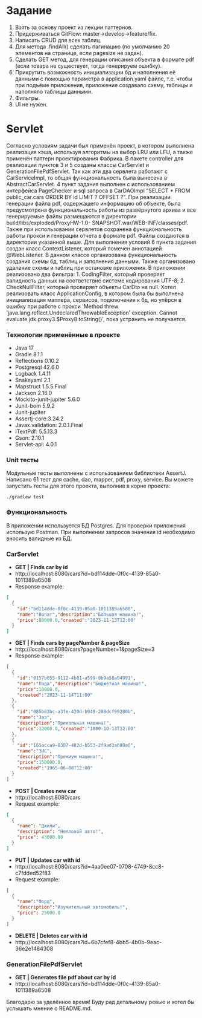 # Задание

1. Взять за основу проект из лекции паттернов.
2. Придерживаться GitFlow: master->develop->feature/fix.
3. Написать CRUD для всех таблиц.
4. Для метода .findAll() сделать пагинацию (по умолчанию 20 элементов
на странице, если pagesize не задан).
5. Сделать GET метод, для генерации описания объекта в формате pdf (если 
товара не существует, тогда генерируем ошибку).
6. Прикрутить возможность инициализации бд и наполнения её данными с помощью 
параметра в application.yaml файле, т.е. чтобы при подъёме приложения, приложение 
создавало схему, таблицы и наполняло таблицы данными.
7. Фильтры.
8. UI не нужен.

# Servlet

Согласно условиям задачи был применён проект, в котором выполнена реализация кэша, используя алгоритмы на выбор LRU или LFU,
а также применён паттерн проектирования Фабрика.
В пакете controller для реализации пунктов 3 и 5 созданы классы CarServlet и GenerationFilePdfServlet. Так как эти два
сервлета работают с CarServiceImpl, то общая функциональность была вынесена в AbstractCarServlet. 
4 пункт задания выполнен с использованием интерфейса PageChecker и sql запроса в CarDAOImpl 
"SELECT * FROM public_car.cars ORDER BY id LIMIT ? OFFSET ?".
При реализации генерации файла pdf, содержащего информацию об объекте, была предусмотрена функциональность работы из 
развёрнутого архива и все генерируемые файлы размещаются в директории build/libs/exploded/ProxyHW-1.0-
SNAPSHOT.war/WEB-INF/classes/pdf. 
Также при использовании сервлетов сохранена функциональность работы прокси и генерации отчета в формате pdf. Файлы
создаются в директории указанной выше.
Для выполнения условий 6 пункта задания создан класс ContextListener, который помечен аннотацией @WebListener. В данном
классе организована функциональность создания схемы бд, таблиц и заполнения данными. Также организовано удаление схемы
и таблиц при остановке приложения. 
В приложении реализовано два фильтра: 1. CodingFilter, который проверяет валидность данных на соответствие системе 
кодирования UTF-8; 2. CheckNullFilter, который проверяет объекты CarDto на null.
Хотел реализовать класс ApplicationConfig, в котором была бы выполнена инициализация маппера, сервисов, подключения к бд, 
но упёрся в ошибку при работе с прокси 'Method threw 'java.lang.reflect.UndeclaredThrowableException' exception. Cannot 
evaluate jdk.proxy3.$Proxy8.toString()', пока устранить не получается.

### Технологии применённые в проекте

* Java 17
* Gradle 8.1.1
* Reflections 0.10.2
* Postgresql 42.6.0
* Logback 1.4.11
* Snakeyaml 2.1
* Mapstruct 1.5.5.Final
* Jackson 2.16.0
* Mockito-junit-jupiter 5.6.0
* Junit-bom 5.9.2
* Junit-jupiter
* Assertj-core:3.24.2
* Javax.validation: 2.0.1.Final
* ITextPdf: 5.5.13.3
* Gson: 2.10.1
* Servlet-api: 4.0.1

### Unit тесты

Модульные тесты выполнены с использованием библиотеки AssertJ. 
Написано 61 тест для cache, dao, mapper, pdf, proxy, service. 
Вы можете запустить тесты для этого проекта, выполнив в корне проекта:
```
./gradlew test
```

### Функциональность

В приложении используется БД Postgres. Для проверки приложения использую Postman. При выполнении запросов 
значения id необходимо вносить валидные из БД.

### CarServlet
* **GET | Finds car by id**
* http://localhost:8080/cars?id=bd114dde-0f0c-4139-85a0-1011389a6508
* Response example:
````json
[
  {
    "id":"bd114dde-0f0c-4139-85a0-1011389a6508",
    "name":"Волат","description":"Большая машина!",
    "price":80000.0,"created":"2023-11-13T12:00"
  }
]
````
* **GET | Finds cars by pageNumber & pageSize**
* http://localhost:8080/cars?pageNumber=1&pageSize=3
* Response example:
````json
[
  {
    "id":"0157b055-9112-4b81-a599-0b9a58a94991",
    "name":"Лада","description":"Бюджетная машина!",
    "price":10000.0,
    "created":"2023-11-14T11:00"
  },
  {
    "id":"085b83bc-a3fe-420d-b949-288dcf99280b",
    "name":"Заз",
    "description":"Прикольная машина!",
    "price":12000.0,"created":"1800-10-13T12:00"
  },
  {
    "id":"165acca9-0307-482d-b553-2f9ad3a680a6",
    "name":"ЗИС",
    "description":"Премиум машина!",
    "price":150000.0,
    "created":"1965-06-08T12:00"
  }
]
````
* **POST | Creates new car**
* http://localhost:8080/cars
* Request example:
````json
[
  {
    "name": "Джили",
    "description": "Неплохой авто!",
    "price": 43000.00
  }
]
````
* **PUT | Updates car with id**
* http://localhost:8080/cars?id=4aa0ee07-0708-4749-8cc8-c7fdded52f83
* Request example:
````json
[
  {
    "name":"Форд",
    "description":"Изумительный автомобиль!",
    "price": 25000.0
  }
]
````
* **DELETE | Deletes car with id**
* http://localhost:8080/cars?id=6b7cfef8-4bb5-4b0b-9eac-36e2e1484308

### GenerationFilePdfServlet
* **GET | Generates file pdf about car by id**
* http://localhost:8080/cars?id=bd114dde-0f0c-4139-85a0-1011389a6508

Благодарю за уделённое время! Буду рад детальному ревью и хотел бы услышать мнение о README.md.